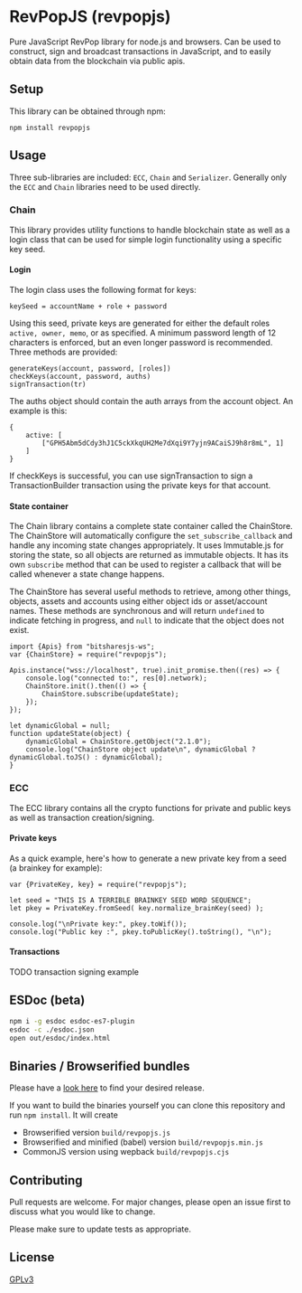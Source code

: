 # RevPopJS (revpopjs)

Pure JavaScript RevPop library for node.js and browsers. Can be used to construct, sign and broadcast transactions in JavaScript, and to easily obtain data from the blockchain via public apis.

## Setup

This library can be obtained through npm:

```
npm install revpopjs
```

## Usage

Three sub-libraries are included: `ECC`, `Chain` and `Serializer`. Generally only the `ECC` and `Chain` libraries need to be used directly.

### Chain

This library provides utility functions to handle blockchain state as well as a login class that can be used for simple login functionality using a specific key seed.

#### Login

The login class uses the following format for keys:

```
keySeed = accountName + role + password
```

Using this seed, private keys are generated for either the default roles `active, owner, memo`, or as specified. A minimum password length of 12 characters is enforced, but an even longer password is recommended. Three methods are provided:

```
generateKeys(account, password, [roles])
checkKeys(account, password, auths)
signTransaction(tr)
```

The auths object should contain the auth arrays from the account object. An example is this:

```
{
    active: [
        ["GPH5Abm5dCdy3hJ1C5ckXkqUH2Me7dXqi9Y7yjn9ACaiSJ9h8r8mL", 1]
    ]
}
```

If checkKeys is successful, you can use signTransaction to sign a TransactionBuilder transaction using the private keys for that account.

#### State container

The Chain library contains a complete state container called the ChainStore. The ChainStore will automatically configure the `set_subscribe_callback` and handle any incoming state changes appropriately. It uses Immutable.js for storing the state, so all objects are returned as immutable objects. It has its own `subscribe` method that can be used to register a callback that will be called whenever a state change happens.

The ChainStore has several useful methods to retrieve, among other things, objects, assets and accounts using either object ids or asset/account names. These methods are synchronous and will return `undefined` to indicate fetching in progress, and `null` to indicate that the object does not exist.

```
import {Apis} from "bitsharesjs-ws";
var {ChainStore} = require("revpopjs");

Apis.instance("wss://localhost", true).init_promise.then((res) => {
    console.log("connected to:", res[0].network);
    ChainStore.init().then(() => {
        ChainStore.subscribe(updateState);
    });
});

let dynamicGlobal = null;
function updateState(object) {
    dynamicGlobal = ChainStore.getObject("2.1.0");
    console.log("ChainStore object update\n", dynamicGlobal ? dynamicGlobal.toJS() : dynamicGlobal);
}
```

### ECC

The ECC library contains all the crypto functions for private and public keys as well as transaction creation/signing.

#### Private keys

As a quick example, here's how to generate a new private key from a seed (a brainkey for example):

```
var {PrivateKey, key} = require("revpopjs");

let seed = "THIS IS A TERRIBLE BRAINKEY SEED WORD SEQUENCE";
let pkey = PrivateKey.fromSeed( key.normalize_brainKey(seed) );

console.log("\nPrivate key:", pkey.toWif());
console.log("Public key :", pkey.toPublicKey().toString(), "\n");
```

#### Transactions

TODO transaction signing example

## ESDoc (beta)

```bash
npm i -g esdoc esdoc-es7-plugin
esdoc -c ./esdoc.json
open out/esdoc/index.html
```

## Binaries / Browserified bundles

Please have a [look here](https://github.com/Revolution-Populi/revpop-js/releases) to find your desired release.

If you want to build the binaries yourself you can clone this repository and run `npm install`. It will
create

-   Browserified version `build/revpopjs.js`
-   Browserified and minified (babel) version `build/revpopjs.min.js`
-   CommonJS version using wepback `build/revpopjs.cjs`

## Contributing
Pull requests are welcome. For major changes, please open an issue first to discuss what you would like to change.

Please make sure to update tests as appropriate.

## License
[GPLv3](https://choosealicense.com/licenses/gpl-3.0/)
